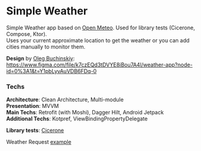 # Simple Weather

Simple Weather app based on [Open Meteo](https://open-meteo.com/). Used for library tests (Cicerone, Compose, Ktor).  
Uses your current approximate location to get the weather or you can add cities manually to monitor them.

**Design** by [Oleg Buchinskiy](https://www.behance.net/olegbuchinskiy): https://www.figma.com/file/k7czEQd3tDVYE8iBou7A4l/weather-app?node-id=0%3A1&t=Y1pbLyvAuVDB6FDq-0

### Techs

**Architecture**: Clean Architecture, Multi-module  
**Presentation**: MVVM  
**Main Techs**: Retrofit (with Moshi), Dagger Hilt, Android Jetpack  
**Additional Techs**: Kotpref, ViewBindingPropertyDelegate

**Library tests**: [Cicerone](https://github.com/DropDrage/Simple_Weather/tree/library-swap/SW-20-cicerone)  

Weather Request [example](https://api.open-meteo.com/v1/forecast?latitude=53&longitude=13&hourly=temperature_2m,weathercode,relativehumidity_2m,windspeed_10m,pressure_msl,visibility&daily=weathercode,temperature_2m_min,temperature_2m_max,apparent_temperature_min,apparent_temperature_max,precipitation_sum,windspeed_10m_max,sunrise,sunset)
